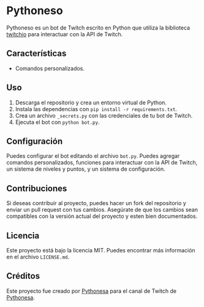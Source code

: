 # Pythoneso

Pythoneso es un bot de Twitch escrito en Python que utiliza la biblioteca [twitchio](https://github.com/TwitchIO/twitchio) para interactuar con la API de Twitch.

## Características

* Comandos personalizados.

## Uso

1. Descarga el repositorio y crea un entorno virtual de Python.
2. Instala las dependencias con `pip install -r requirements.txt`.
3. Crea un archivo `_secrets.py` con las credenciales de tu bot de Twitch.
4. Ejecuta el bot con `python bot.py`.

## Configuración

Puedes configurar el bot editando el archivo `bot.py`. Puedes agregar comandos personalizados, funciones para interactuar con la API de Twitch, un sistema de niveles y puntos, y un sistema de configuración.

## Contribuciones

Si deseas contribuir al proyecto, puedes hacer un fork del repositorio y enviar un pull request con tus cambios. Asegúrate de que los cambios sean compatibles con la versión actual del proyecto y esten bien documentados.

## Licencia

Este proyecto está bajo la licencia MIT. Puedes encontrar más información en el archivo `LICENSE.md`.

## Créditos

Este proyecto fue creado por [Pythonesa](https://github.com/Pythonesa) para el canal de Twitch de [Pythonesa](https://www.twitch.tv/pythonesa).
